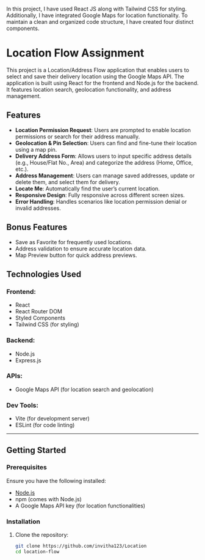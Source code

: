 In this project, I have used React JS along with Tailwind CSS for styling. Additionally, I have integrated Google Maps for location functionality. To maintain a clean and organized code structure, I have created four distinct components.
# Location Flow Assignment

This project is a Location/Address Flow application that enables users to select and save their delivery location using the Google Maps API. The application is built using React for the frontend and Node.js for the backend. It features location search, geolocation functionality, and address management.

## Features

- **Location Permission Request**: Users are prompted to enable location permissions or search for their address manually.
- **Geolocation & Pin Selection**: Users can find and fine-tune their location using a map pin.
- **Delivery Address Form**: Allows users to input specific address details (e.g., House/Flat No., Area) and categorize the address (Home, Office, etc.).
- **Address Management**: Users can manage saved addresses, update or delete them, and select them for delivery.
- **Locate Me**: Automatically find the user’s current location.
- **Responsive Design**: Fully responsive across different screen sizes.
- **Error Handling**: Handles scenarios like location permission denial or invalid addresses.

## Bonus Features

- Save as Favorite for frequently used locations.
- Address validation to ensure accurate location data.
- Map Preview button for quick address previews.

## Technologies Used

### Frontend:
- React
- React Router DOM
- Styled Components
- Tailwind CSS (for styling)

### Backend:
- Node.js
- Express.js

### APIs:
- Google Maps API (for location search and geolocation)

### Dev Tools:
- Vite (for development server)
- ESLint (for code linting)

---

## Getting Started

### Prerequisites
Ensure you have the following installed:
- [Node.js](https://nodejs.org/)
- npm (comes with Node.js)
- A Google Maps API key (for location functionalities)

### Installation

1. Clone the repository:
   ```bash
   git clone https://github.com/invitha123/Location
   cd location-flow

